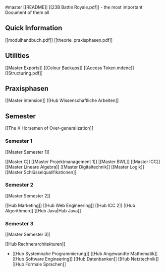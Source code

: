 #master
[[README]]
[[23B Battle Royale.pdf]] - the most important Document of them all
## Quick Information
[[modulhandbuch.pdf]]
[[theorie_praxisphasen.pdf]]

## Utilities
[[Master Exports]]
[[Colour Backups]]
[[Access Token.mdenc]]
[[Structuring.pdf]]
## Praxisphasen
[[Master intension]]
[[Hub Wissenschaftliche Arbeiten]]


## Semester
[[The X Horsemen of Over-generalization]]

### Semester 1
[[Master Semester 1]]

[[Master C]]
[[Master Projektmanagement 1]]
[[Master BWL]]
[[Master ICC]]
[[Master Lineare Algebra]]
[[Master Digitaltechnik]]
[[Master Logik]]
[[Master Schlüsselqualifikationen]]


### Semester 2
[[Master Semester 2]]

[[Hub Marketing]]
[[Hub Web Engineering]]
[[Hub ICC 2]]
[[Hub Algorithmen]]
[[Hub Java|Hub Java]]


### Semester 3
[[Master Semester 3]]

[[Hub Rechnerarchitekturen]]
- [[Hub Systemnahe Programmierung]]
[[Hub Angewandte Mathematik]]
[[Hub Software Engineering]]
[[Hub Datenbanken]]
[[Hub Netztechnik]]
[[Hub Formale Sprachen]]